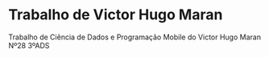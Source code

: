 
# Trabalho de Victor Hugo Maran

Trabalho de Ciência de Dados e Programação Mobile do Victor Hugo Maran Nº28  3ºADS

